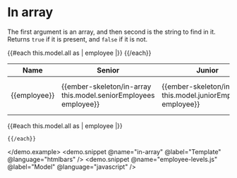 # In array

The first argument is an array, and then second is the string to find in it. Returns `true` if it is present, and `false` if it is not.

<div class="ember-skeleton-styles">
<DocsDemo class="body-text" as |demo|>
  <demo.example @name="in-array" class="viewport">
    <table>
      <thead>
        <tr>
          <th>Name</th>
          <th>Senior</th>
          <th>Junior</th>
          <th>Intern</th>
        </tr>
      </thead>
      <tbody>
        {{#each this.model.all as | employee |}}
          <tr>
            <td>{{employee}}</td>
            <td>{{ember-skeleton/in-array this.model.seniorEmployees employee}}</td>
            <td>{{ember-skeleton/in-array this.model.juniorEmployees employee}}</td>
            <td>{{ember-skeleton/in-array this.model.interns employee}}</td>
          </tr>
        {{/each}}
      </tbody>
    </table>
    {{#each this.model.all as | employee |}}
      
    {{/each}}
  </demo.example>
  <demo.snippet @name="in-array" @label="Template" @language="htmlbars" />
  <demo.snippet @name="employee-levels.js" @label="Model" @language="javascript" />
</DocsDemo>
</div>
